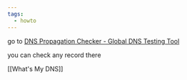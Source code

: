 ```yaml
---
tags:
  - howto
---
```

go to
[DNS Propagation Checker - Global DNS Testing Tool](https://www.whatsmydns.net/#NS/persona.hr)

you can check any record there

[[What's My DNS]]
